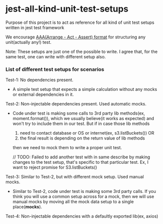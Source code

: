 # jest-all-kind-unit-test-setups

Purpose of this project is to act as reference for all kind of unit test setups written in jest test framework

We encourage [AAA(Arrange - Act - Assert) format](http://wiki.c2.com/?ArrangeActAssert) for structuring any unit(actually any!) test.

Note: These setups are just one of the possible to write. I agree that, for the same test, one can write with different setup also.

### List of different test setups for scenarios

Test-1: No dependencies present.

- A simple test setup that expects a simple calculation without any mocks or external dependencies in it.

Test-2: Non-injectable dependencies present. Used automatic mocks.

- Code under test is making some calls to 3rd party lib methods(ex, moment.format()), which we usually believe(it works as expected) and won't try to include them in our test. But if in case those lib methods
  1. need to contact database or OS or internet(ex, s3.listBuckets()) OR
  2. the final result is depending on the return value of lib methods
     
  then we need to mock them to write a proper unit test.
  
  // TODO: Failed to add another test with in same describe by making changes to the test setup, that's specific to that particular test. Ex, I want to reject promise for S3.listBuckets()

Test-3: Similar to Test-2, but with different mock setup. Used manual mocks.
 - Similar to Test-2, code under test is making some 3rd party calls. If you think you will use a common setup across for a mock, then we will use manual mocks by moving all the mock data setup to a single place(__mocks__).

Test-4: Non-injectable dependencies with a defaultly exported lib(ex, axios)